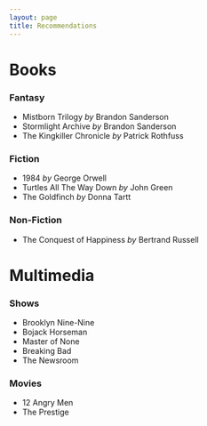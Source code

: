 ```yaml
---
layout: page
title: Recommendations
---
```


# Books

### Fantasy 

- Mistborn Trilogy *by* Brandon Sanderson
- Stormlight Archive *by* Brandon Sanderson
- The Kingkiller Chronicle *by* Patrick Rothfuss

### Fiction

- 1984 *by* George Orwell
- Turtles All The Way Down *by* John Green
- The Goldfinch *by* Donna Tartt

### Non-Fiction

- The Conquest of Happiness *by* Bertrand Russell

# Multimedia

### Shows

- Brooklyn Nine-Nine
- Bojack Horseman 
- Master of None
- Breaking Bad
- The Newsroom

### Movies

- 12 Angry Men
- The Prestige


